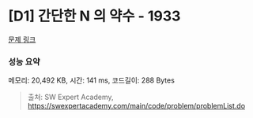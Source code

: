 # [D1] 간단한 N 의 약수 - 1933 

[문제 링크](https://swexpertacademy.com/main/code/problem/problemDetail.do?contestProbId=AV5PhcWaAKIDFAUq) 

### 성능 요약

메모리: 20,492 KB, 시간: 141 ms, 코드길이: 288 Bytes



> 출처: SW Expert Academy, https://swexpertacademy.com/main/code/problem/problemList.do
